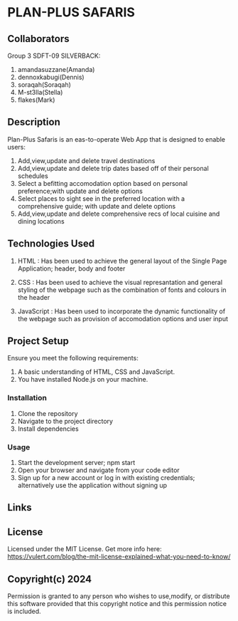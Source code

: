 # PLAN-PLUS SAFARIS

## Collaborators
Group 3 SDFT-09 SILVERBACK:
1. amandasuzzane(Amanda)
2. dennoxkabugi(Dennis)
3. soraqah(Soraqah)
4. M-st3lla(Stella)
5. flakes(Mark)

## Description
Plan-Plus Safaris is an eas-to-operate Web App that is designed to enable users:

1. Add,view,update and delete travel destinations 
2. Add,view,update and delete trip dates based off of their personal schedules
3. Select a befitting accomodation option based on personal preference;with update and delete options
4. Select places to sight see in the preferred location with a comprehensive guide; with update and delete options
5. Add,view,update and delete comprehensive recs of local cuisine and dining locations

## Technologies Used
1. HTML : Has been used to achieve the general layout of the Single Page Application; header, body and footer

2. CSS : Has been used to achieve the visual represantation and general styling of the webpage such as the combination of fonts and colours in the header 

3. JavaScript : Has been used to incorporate the dynamic functionality of the webpage such as provision of accomodation options and user input 

## Project Setup
Ensure you meet the following requirements:
1. A basic understanding of HTML, CSS and JavaScript.
2. You have installed Node.js on your machine.

### Installation
1. Clone the repository 
2. Navigate to the project directory
3. Install dependencies

### Usage
1. Start the development server; npm start
2. Open your browser and navigate from your code editor
3. Sign up for a new account or log in with existing credentials; alternatively use the application without signing up

## Links


## License
Licensed under the MIT License.
Get more info here: https://vulert.com/blog/the-mit-license-explained-what-you-need-to-know/

## Copyright(c) 2024
Permission is granted to any person who wishes to use,modify, or distribute this software provided that this copyright notice and this permission notice is included.


